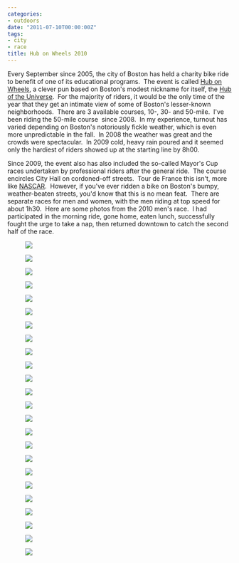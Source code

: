```yaml
---
categories:
- outdoors
date: "2011-07-10T00:00:00Z"
tags:
- city
- race
title: Hub on Wheels 2010
---
```

Every September since 2005, the city of Boston has held a charity bike ride to benefit of one of its educational programs.  The event is called [Hub on Wheels](http://hubonwheels.kintera.org/faf/home/default.asp?ievent=436653), a clever pun based on Boston's modest nickname for itself, the [Hub of the Universe](http://www.boston.com/travel/boston/boston_nicknames/).  For the majority of riders, it would be the only time of the year that they get an intimate view of some of Boston's lesser-known neighborhoods.  There are 3 available courses, 10-, 30- and 50-mile.  I've been riding the 50-mile course  since 2008.  In my experience, turnout has varied depending on Boston's notoriously fickle weather, which is even more unpredictable in the fall.  In 2008 the weather was great and the crowds were spectacular.  In 2009 cold, heavy rain poured and it seemed only the hardiest of riders showed up at the starting line by 8h00.

Since 2009, the event also has also included the so-called Mayor's Cup races undertaken by professional riders after the general ride.  The course encircles City Hall on cordoned-off streets.  Tour de France this isn't, more like [NASCAR](http://en.wikipedia.org/wiki/NASCAR).  However, if you've ever ridden a bike on Boston's bumpy, weather-beaten streets, you'd know that this is no mean feat.  There are separate races for men and women, with the men riding at top speed for about 1h30.  Here are some photos from the 2010 men's race.  I had participated in the morning ride, gone home, eaten lunch, successfully fought the urge to take a nap, then returned downtown to catch the second half of the race.


<figure>
  <img src="http://yentran.isamonkey.org/gallery/hub-on-wheels-2010/dsc_3906.jpg" />
</figure>
<figure>
  <img src="http://yentran.isamonkey.org/gallery/hub-on-wheels-2010/dsc_3909.jpg" />
</figure>
<figure>
  <img src="http://yentran.isamonkey.org/gallery/hub-on-wheels-2010/dsc_3917.jpg" />
</figure>
<figure>
  <img src="http://yentran.isamonkey.org/gallery/hub-on-wheels-2010/dsc_3920.jpg" />
</figure>
<figure>
  <img src="http://yentran.isamonkey.org/gallery/hub-on-wheels-2010/dsc_3923.jpg" />
</figure>
<figure>
  <img src="http://yentran.isamonkey.org/gallery/hub-on-wheels-2010/dsc_3925.jpg" />
</figure>
<figure>
  <img src="http://yentran.isamonkey.org/gallery/hub-on-wheels-2010/dsc_3930.jpg" />
</figure>
<figure>
  <img src="http://yentran.isamonkey.org/gallery/hub-on-wheels-2010/dsc_3937.jpg" />
</figure>
<figure>
  <img src="http://yentran.isamonkey.org/gallery/hub-on-wheels-2010/dsc_3945.jpg" />
</figure>
<figure>
  <img src="http://yentran.isamonkey.org/gallery/hub-on-wheels-2010/dsc_3949.jpg" />
</figure>
<figure>
  <img src="http://yentran.isamonkey.org/gallery/hub-on-wheels-2010/dsc_3953.jpg" />
</figure>
<figure>
  <img src="http://yentran.isamonkey.org/gallery/hub-on-wheels-2010/dsc_3955.jpg" />
</figure>
<figure>
  <img src="http://yentran.isamonkey.org/gallery/hub-on-wheels-2010/dsc_3963.jpg" />
</figure>
<figure>
  <img src="http://yentran.isamonkey.org/gallery/hub-on-wheels-2010/dsc_3964.jpg" />
</figure>
<figure>
  <img src="http://yentran.isamonkey.org/gallery/hub-on-wheels-2010/dsc_3965.jpg" />
</figure>
<figure>
  <img src="http://yentran.isamonkey.org/gallery/hub-on-wheels-2010/dsc_3969.jpg" />
</figure>
<figure>
  <img src="http://yentran.isamonkey.org/gallery/hub-on-wheels-2010/dsc_3976.jpg" />
</figure>
<figure>
  <img src="http://yentran.isamonkey.org/gallery/hub-on-wheels-2010/dsc_3987.jpg" />
</figure>
<figure>
  <img src="http://yentran.isamonkey.org/gallery/hub-on-wheels-2010/dsc_3992.jpg" />
</figure>
<figure>
  <img src="http://yentran.isamonkey.org/gallery/hub-on-wheels-2010/dsc_3997.jpg" />
</figure>
<figure>
  <img src="http://yentran.isamonkey.org/gallery/hub-on-wheels-2010/dsc_3998.jpg" />
</figure>
<figure>
  <img src="http://yentran.isamonkey.org/gallery/hub-on-wheels-2010/dsc_3999.jpg" />
</figure>
<figure>
  <img src="http://yentran.isamonkey.org/gallery/hub-on-wheels-2010/dsc_4002.jpg" />
</figure>
<figure>
  <img src="http://yentran.isamonkey.org/gallery/hub-on-wheels-2010/dsc_4010.jpg" />
</figure>

</div>
